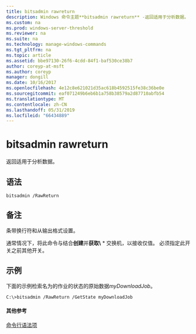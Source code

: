 ```yaml
---
title: bitsadmin rawreturn
description: Windows 命令主题**bitsadmin rawreturn** -返回适用于分析数据。
ms.custom: na
ms.prod: windows-server-threshold
ms.reviewer: na
ms.suite: na
ms.technology: manage-windows-commands
ms.tgt_pltfrm: na
ms.topic: article
ms.assetid: bbe97130-26f6-4cdd-84f1-baf530ce38b7
author: coreyp-at-msft
ms.author: coreyp
manager: dongill
ms.date: 10/16/2017
ms.openlocfilehash: 4e12c8e621021d35ac618b4592515fe38c36be0e
ms.sourcegitcommit: eaf071249b6eb6b1a758b38579a2d87710abfb54
ms.translationtype: MT
ms.contentlocale: zh-CN
ms.lasthandoff: 05/31/2019
ms.locfileid: "66434889"
---
```

# <a name="bitsadmin-rawreturn"></a>bitsadmin rawreturn

返回适用于分析数据。

## <a name="syntax"></a>语法

```
bitsadmin /RawReturn
```

## <a name="remarks"></a>备注

条带换行符和从输出格式设置。

通常情况下，将此命令与结合**创建**并**获取\\** * 交换机，以接收仅值。 必须指定此开关之前其他开关。

## <a name="BKMK_examples"></a>示例

下面的示例检索名为的作业的状态的原始数据*myDownloadJob*。
```
C:\>bitsadmin /RawReturn /GetState myDownloadJob
```

#### <a name="additional-references"></a>其他参考

[命令行语法项](command-line-syntax-key.md)